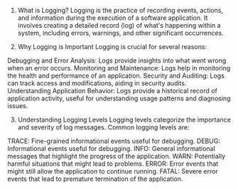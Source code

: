 1. What is Logging?
Logging is the practice of recording events, actions, and information during the execution of a software application. It involves creating a detailed record (log) of what's happening within a system, including errors, warnings, and other significant occurrences.

2. Why Logging is Important
Logging is crucial for several reasons:

Debugging and Error Analysis: Logs provide insights into what went wrong when an error occurs.
Monitoring and Maintenance: Logs help in monitoring the health and performance of an application.
Security and Auditing: Logs can track access and modifications, aiding in security audits.
Understanding Application Behavior: Logs provide a historical record of application activity, useful for understanding usage patterns and diagnosing issues.




3. Understanding Logging Levels
Logging levels categorize the importance and severity of log messages. Common logging levels are:

TRACE: Fine-grained informational events useful for debugging.
DEBUG: Informational events useful for debugging.
INFO: General informational messages that highlight the progress of the application.
WARN: Potentially harmful situations that might lead to problems.
ERROR: Error events that might still allow the application to continue running.
FATAL: Severe error events that lead to premature termination of the application.

